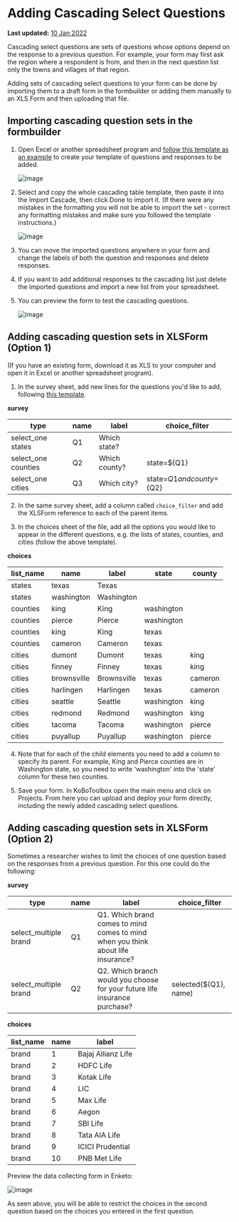 # Adding Cascading Select Questions
**Last updated:** <a href="https://github.com/kobotoolbox/docs/blob/fa1ee7c796f7116d6ff075ccb9a9a2f23daa0672/source/cascading_select.md" class="reference">10 Jan 2022</a>

Cascading select questions are sets of questions whose options depend on the response to a previous question. For example, your form may first ask the region where a respondent is from, and then in the next question list only the towns and villages of that region.

<p class="note">Adding sets of cascading select questions to your form can be done by importing them to a draft form in the formbuilder or adding them manually to an XLS Form and then uploading that file.</p>

## Importing cascading question sets in the formbuilder


1. Open Excel or another spreadsheet program and [follow this template as an example](https://docs.google.com/spreadsheets/d/1C_uDOkjjbv5Kx3lyOY7ORwM-muW6BKVzdaPMB1X8-2A/edit#gid=0) to create your template of questions and responses to be added.

    ![image](/images/cascading_select/template.png)

2. Select and copy the whole cascading table template, then paste it into the Import Cascade, then click Done to import it. (If there were any mistakes in the formatting you will not be able to import the set - correct any formatting mistakes and make sure you followed the template instructions.)

    ![image](/images/cascading_select/import.gif)

3. You can move the imported questions anywhere in your form and change the labels of both the question and responses and delete responses.

4. If you want to add additional responses to the cascading list just delete the imported questions and import a new list from your spreadsheet.

5. You can preview the form to test the cascading questions.

    ![image](/images/cascading_select/form_preview.gif)

## Adding cascading question sets in XLSForm (Option 1)

(If you have an existing form, download it as XLS to your computer and open it in Excel or another spreadsheet program).

1. In the survey sheet, add new lines for the questions you'd like to add, following [this template](https://docs.google.com/spreadsheets/d/10gpBV6YaYGx1i367hyW-w1Ms9tkUQnCx0V8YsdwYxmk/edit#gid=0).

__survey__

| type                | name | label         | choice_filter                |
| ---                 | ---  | ---           | ---                          |
| select_one states   | Q1   | Which state?  |                              |
| select_one counties | Q2   | Which county? | state=${Q1}                  |
| select_one cities   | Q3   | Which city?   | state=${Q1} and county=${Q2} |

2. In the same survey sheet, add a column called `choice_filter` and add the XLSForm reference to each of the parent items.

3. In the choices sheet of the file, add all the options you would like to appear in the different questions, e.g. the lists of states, counties, and cities (follow the above template).

__choices__

| list_name | name        | label       | state      | county  |
| ---       | ---         | ---         | ---        | ---     |
| states    | texas       | Texas       |            |         |
| states    | washington  | Washington  |            |         |
| counties  | king        | King        | washington |         |
| counties  | pierce      | Pierce      | washington |         |
| counties  | king        | King        | texas      |         |
| counties  | cameron     | Cameron     | texas      |         |
| cities    | dumont      | Dumont      | texas      | king    |
| cities    | finney      | Finney      | texas      | king    |
| cities    | brownsville | Brownsville | texas      | cameron |
| cities    | harlingen   | Harlingen   | texas      | cameron |
| cities    | seattle     | Seattle     | washington | king    |
| cities    | redmond     | Redmond     | washington | king    |
| cities    | tacoma      | Tacoma      | washington | pierce  |
| cities    | puyallup    | Puyallup    | washington | pierce  |

4. Note that for each of the child elements you need to add a column to specify its parent. For example, King and Pierce counties are in Washington state, so you need to write 'washington' into the 'state' column for these two counties.

6. Save your form. In KoBoToolbox open the main menu and click on Projects. From here you can upload and deploy your form directly, including the newly added cascading select questions.


## Adding cascading question sets in XLSForm (Option 2)

Sometimes a researcher wishes to limit the choices of one question based on the responses from a previous question. For this one could do the following:

__survey__

| type                   | name | label                                                                            | choice_filter         |
| ---                    | ---  | ---                                                                              | ---                   |
| select_multiple brand  | Q1   | Q1. Which brand comes to mind comes to mind when you think about life insurance? |                       |
| select_multiple brand  | Q2   | Q2. Which branch would you choose for your future life insurance purchase?       | selected(${Q1}, name) |

__choices__

| list_name | name | label              |
| ---       | ---  | ---                |
| brand     | 1    | Bajaj Allianz Life |
| brand     | 2    | HDFC Life          |
| brand     | 3    | Kotak Life         |
| brand     | 4    | LIC                |
| brand     | 5    | Max Life           |
| brand     | 6    | Aegon              |
| brand     | 7    | SBI Life           |
| brand     | 8    | Tata AIA Life      |
| brand     | 9    | ICICI Prudential   |
| brand     | 10   | PNB Met Life       |

Preview the data collecting form in Enketo:

![image](/images/cascading_select/preview.png)

As seen above, you will be able to restrict the choices in the second question based on the choices you entered in the first question.
